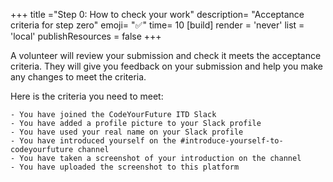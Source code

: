 +++
title ="Step 0: How to check your work"
description= "Acceptance criteria for step zero"
emoji= "✅"
time= 10
[build]
  render = 'never'
  list = 'local'
  publishResources = false 
+++

A volunteer will review your submission and check it meets the acceptance criteria. They will give you feedback on your submission and help you make any changes to meet the criteria.

Here is the criteria you need to meet:

```objectives
- You have joined the CodeYourFuture ITD Slack
- You have added a profile picture to your Slack profile
- You have used your real name on your Slack profile
- You have introduced yourself on the #introduce-yourself-to-codeyourfuture channel
- You have taken a screenshot of your introduction on the channel
- You have uploaded the screenshot to this platform
```
